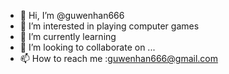 - 👋 Hi, I’m @guwenhan666
- 👀 I’m interested in playing computer games
- 🌱 I’m currently learning 
- 💞️ I’m looking to collaborate on ...
- 📫 How to reach me :guwenhan666@gmail.com

<!---
guwenhan666/guwenhan666 is a ✨ special ✨ repository because its `README.md` (this file) appears on your GitHub profile.
You can click the Preview link to take a look at your changes.
--->
